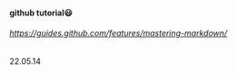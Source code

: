 
#### github tutorial:smiley:
###### https://guides.github.com/features/mastering-markdown/

22.05.14
